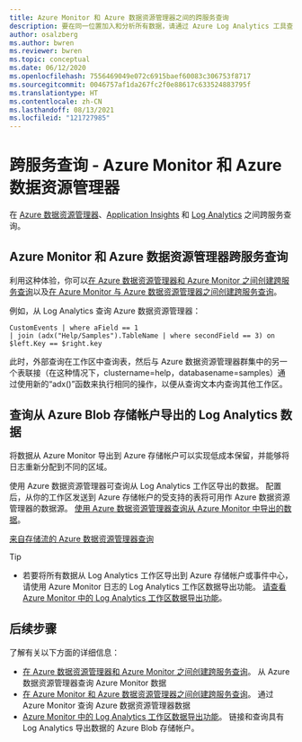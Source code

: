 ```yaml
---
title: Azure Monitor 和 Azure 数据资源管理器之间的跨服务查询
description: 要在同一位置加入和分析所有数据，请通过 Azure Log Analytics 工具查询 Azure 数据资源管理器数据。
author: osalzberg
ms.author: bwren
ms.reviewer: bwren
ms.topic: conceptual
ms.date: 06/12/2020
ms.openlocfilehash: 7556469049e072c6915baef60083c306753f8717
ms.sourcegitcommit: 0046757af1da267fc2f0e88617c633524883795f
ms.translationtype: HT
ms.contentlocale: zh-CN
ms.lasthandoff: 08/13/2021
ms.locfileid: "121727985"
---
```

# <a name="cross-service-query---azure-monitor-and-azure-data-explorer"></a>跨服务查询 - Azure Monitor 和 Azure 数据资源管理器
在 [Azure 数据资源管理器](/azure/data-explorer/)、[Application Insights](../app/app-insights-overview.md) 和 [Log Analytics](../logs/data-platform-logs.md) 之间跨服务查询。
## <a name="azure-monitor-and-azure-data-explorer-cross-service-querying"></a>Azure Monitor 和 Azure 数据资源管理器跨服务查询
利用这种体验，你可以[在 Azure 数据资源管理器和 Azure Monitor 之间创建跨服务查询](/azure/data-explorer/query-monitor-data)以及[在 Azure Monitor 与 Azure 数据资源管理器之间创建跨服务查询](./azure-monitor-data-explorer-proxy.md)。

例如，从 Log Analytics 查询 Azure 数据资源管理器：
```kusto
CustomEvents | where aField == 1
| join (adx("Help/Samples").TableName | where secondField == 3) on $left.Key == $right.key
```
此时，外部查询在工作区中查询表，然后与 Azure 数据资源管理器群集中的另一个表联接（在这种情况下，clustername=help，databasename=samples）通过使用新的“adx()”函数来执行相同的操作，以便从查询文本内查询其他工作区。

## <a name="query-exported-log-analytics-data-from-azure-blob-storage-account"></a>查询从 Azure Blob 存储帐户导出的 Log Analytics 数据

将数据从 Azure Monitor 导出到 Azure 存储帐户可以实现低成本保留，并能够将日志重新分配到不同的区域。

使用 Azure 数据资源管理器可查询从 Log Analytics 工作区导出的数据。 配置后，从你的工作区发送到 Azure 存储帐户的受支持的表将可用作 Azure 数据资源管理器的数据源。 [使用 Azure 数据资源管理器查询从 Azure Monitor 中导出的数据](../logs/azure-data-explorer-query-storage.md)。

[来自存储流的 Azure 数据资源管理器查询](media\azure-data-explorer-query-storage\exported-data-query.png)

>[!tip] 
> * 若要将所有数据从 Log Analytics 工作区导出到 Azure 存储帐户或事件中心，请使用 Azure Monitor 日志的 Log Analytics 工作区数据导出功能。 [请查看 Azure Monitor 中的 Log Analytics 工作区数据导出功能](/azure/data-explorer/query-monitor-data)。

## <a name="next-steps"></a>后续步骤
了解有关以下方面的详细信息：
* [在 Azure 数据资源管理器和 Azure Monitor 之间创建跨服务查询](/azure/data-explorer/query-monitor-data)。 从 Azure 数据资源管理器查询 Azure Monitor 数据
* [在 Azure Monitor 和 Azure 数据资源管理器之间创建跨服务查询](./azure-monitor-data-explorer-proxy.md)。 通过 Azure Monitor 查询 Azure 数据资源管理器数据
* [Azure Monitor 中的 Log Analytics 工作区数据导出功能](/azure/data-explorer/query-monitor-data)。 链接和查询具有 Log Analytics 导出数据的 Azure Blob 存储帐户。